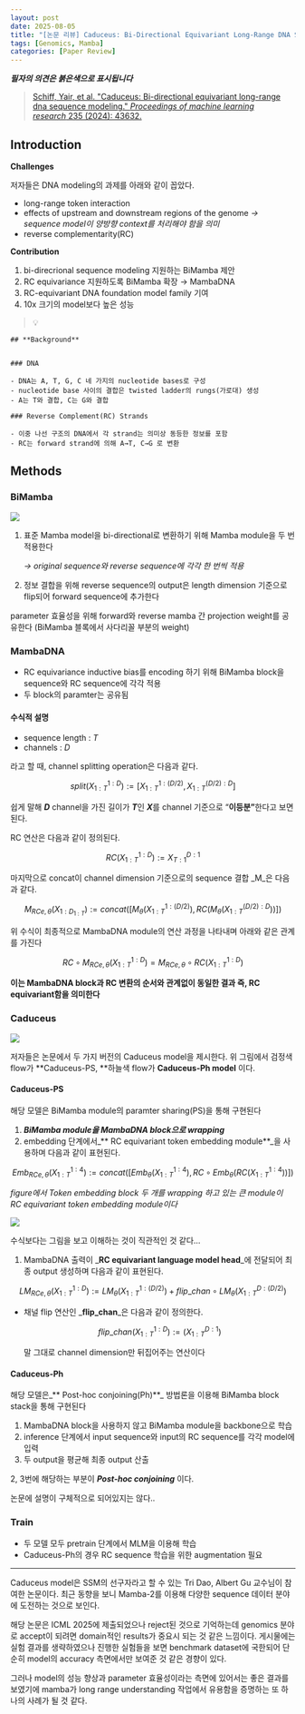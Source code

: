 ```yaml
---
layout: post
date: 2025-08-05
title: "[논문 리뷰] Caduceus: Bi-Directional Equivariant Long-Range DNA Sequence Modeling"
tags: [Genomics, Mamba]
categories: [Paper Review]
---
```


<span class="notion-red">_**필자의 의견은 붉은색으로 표시됩니다**_</span>


> [Schiff, Yair, et al. "Caduceus: Bi-directional equivariant long-range dna sequence modeling." ](https://pmc.ncbi.nlm.nih.gov/articles/PMC12189541/)[_Proceedings of machine learning research_](https://pmc.ncbi.nlm.nih.gov/articles/PMC12189541/)[ 235 (2024): 43632.](https://pmc.ncbi.nlm.nih.gov/articles/PMC12189541/)



## Introduction


**Challenges**


저자들은 DNA modeling의 과제를 아래와 같이 꼽았다.

- long-range token interaction
- effects of upstream and downstream regions of the genome 
_→ sequence model이 양방향 context를 처리해야 함을 의미_
- reverse complementarity(RC)

**Contribution**

1. bi-direcrional sequence modeling 지원하는 BiMamba 제안
1. RC equivariance 지원하도록 BiMamba 확장 → MambaDNA
1. RC-equivariant DNA foundation model family 기여
1. 10x 크기의 model보다 높은 성능

> 💡 


	## **Background**


	### DNA

	- DNA는 A, T, G, C 네 가지의 nucleotide bases로 구성
	- nucleotide base 사이의 결합은 twisted ladder의 rungs(가로대) 생성
	- A는 T와 결합, C는 G와 결합

	### Reverse Complement(RC) Strands

	- 이중 나선 구조의 DNA에서 각 strand는 의미상 동등한 정보를 포함
	- RC는 forward strand에 의해 A→T, C→G 로 변환


## Methods



### BiMamba


![](https://prod-files-secure.s3.us-west-2.amazonaws.com/542b861c-36a8-4051-84e5-8804b6728dba/2c247d59-7815-4980-99f0-8f0d21f445a7/image.png?X-Amz-Algorithm=AWS4-HMAC-SHA256&X-Amz-Content-Sha256=UNSIGNED-PAYLOAD&X-Amz-Credential=ASIAZI2LB4667EJN2F3Y%2F20250906%2Fus-west-2%2Fs3%2Faws4_request&X-Amz-Date=20250906T140044Z&X-Amz-Expires=3600&X-Amz-Security-Token=IQoJb3JpZ2luX2VjECYaCXVzLXdlc3QtMiJGMEQCIFzKGDiOFZ9XrUVhehTBRELIzQ9UOAPrR0ICNBeJoik%2BAiABbxt1XkDzFzn9wODYQ%2FDqBYvfqFHnMCZ5QnZ3SSX%2F0iqIBAiP%2F%2F%2F%2F%2F%2F%2F%2F%2F%2F8BEAAaDDYzNzQyMzE4MzgwNSIMGNFmp%2B611SSP%2B7L5KtwDVe5pNcmzxx%2Fq4qXmTkusa9BLkBaHnFYTwgQm2%2FpjsEjp03DXedZjoaQ8sJ4%2BAI6jvmvzOePP6kCtEyag136HTY6Bj0sstl0I9hR4Q1ddH6HiIz%2BwnA13YLiBJq4TYAkNR7AIFsnKzKDIMz2aAf7pLj3LJeUvGSH4sHyBEFvgr6UdLLuSZnfONxzVSTo6KtYTYCxcQFFrm4rTh%2BMCmzoLJinV8xWGyw79V%2FJc%2Bhp5HnZsaB2JnqbX21%2FUElY3TxAkClbZEtPoVtmbJM%2B6AXJ%2BqUmFaxC7ianwfIb6KugnCaZ7VOaltc5StQp36jKolMSIyPtZIXM1l0%2Fi2HmRkNBxpjbaZWoTkfEYf11kw%2BIKmJlneRtI21OXdH%2Fz8QStFj6Ek1BvQcDYtcRVnrz%2Fl2EkYEYsezC3ITRa6a7jhTfnC9ux8vXqePkdfnHpkiacDv7DE%2FG4j3fhmfEVuNipsL5N019J0EioCBtibqtsbcpDeHyRU6qw0PCVo53UGJEeGBV4us159tjEVtfNYs1EYxudgpXPdPkgYETgO53ZQOiXSjKrntyYrPnXwRGmRu5UuiMe0K6nFJPfmC6YMk%2FPbXr74NO4rM%2B1b8RcZ0n%2BzmGNQI9JYWz2wQI5H1iHSSsw0%2FTwxQY6pgGeeQcQzdfwCYeLmW4ovpwSAVNC3hyRO%2BoH7nJQt0McnFC3lW9OEUibcyHpnzg4K5P6xyvIPDcDPhLhvIWOs4mkQOI12A76aRBM4ljygz3ub%2BmBJBuV4%2F%2Be9gghDb6nUkHki7Z9xIPprqpIAG%2BwSlzHFs887cnXJbUJ5Y%2FDNX9UwgM7%2Fjlw3s9tSUTKfVVcrB67pyhK%2BaSAn4uCWdtplsG5YMsvL48c&X-Amz-Signature=1db703fd953349d4834843ce7f0786fe1a1c8db6a481930f66bdf8c3c258eb9d&X-Amz-SignedHeaders=host&x-amz-checksum-mode=ENABLED&x-id=GetObject)

1. 표준 Mamba model을 bi-directional로 변환하기 위해 Mamba module을 두 번 적용한다

	_→ original sequence와 reverse sequence에 각각 한 번씩 적용_

1. 정보 결합을 위해 reverse sequence의 output은 length dimension 기준으로 flip되어 forward sequence에 추가한다

parameter 효율성을 위해 forward와 reverse mamba 간 projection weight를 공유한다 (BiMamba 블록에서 사다리꼴 부분의 weight)



### MambaDNA

- RC equivariance inductive bias를 encoding 하기 위해 BiMamba block을 sequence와 RC sequence에 각각 적용
- 두 block의 paramter는 공유됨


#### 수식적 설명

- sequence length : _T_
- channels : _D_

라고 할 때,  channel splitting operation은 다음과 같다.


$$
split(X^{1:D}_{1:T}):=[X^{1:(D/2)}_{1:T},X^{(D/2):D}_{1:T}]
$$


<span class="notion-red">쉽게 말해 </span><span class="notion-red">_**D**_</span><span class="notion-red"> channel을 가진 길이가 </span><span class="notion-red">_**T**_</span><span class="notion-red">인 </span><span class="notion-red">_**X**_</span><span class="notion-red">를 channel 기준으로 “</span><span class="notion-red">**이등분”**</span><span class="notion-red">한다고 보면 된다.</span>


RC 연산은 다음과 같이 정의된다.


$$
RC(X^{1:D}_{1:T}):=X^{D:1}_{T:1}
$$


마지막으로 concat이 channel dimension 기준으로의 sequence 결합 _M_은 다음과 같다.


$$
M_{RCe,\theta}(X_{1:D_{1:T}}):=concat([M_{\theta}(X^{1:(D/2)}_{1:T}),RC(M_{\theta}(X^{(D/2):D}_{1:T}))])
$$


위 수식이 최종적으로 MambaDNA module의 연산 과정을 나타내며 아래와 같은 관계를 가진다


$$
RC\circ M_{RCe,\theta}(X^{1:D}_{1:T}) = M_{RCe,\theta} \circ RC(X^{1:D}_{1:T})
$$


**이는 MambaDNA block과 RC 변환의 순서와 관계없이 동일한 결과 즉, RC equivariant함을 의미한다**



### Caduceus


![](https://prod-files-secure.s3.us-west-2.amazonaws.com/542b861c-36a8-4051-84e5-8804b6728dba/f94a60d7-8145-473b-aef9-7c68d3ec604a/image.png?X-Amz-Algorithm=AWS4-HMAC-SHA256&X-Amz-Content-Sha256=UNSIGNED-PAYLOAD&X-Amz-Credential=ASIAZI2LB4667EJN2F3Y%2F20250906%2Fus-west-2%2Fs3%2Faws4_request&X-Amz-Date=20250906T140045Z&X-Amz-Expires=3600&X-Amz-Security-Token=IQoJb3JpZ2luX2VjECYaCXVzLXdlc3QtMiJGMEQCIFzKGDiOFZ9XrUVhehTBRELIzQ9UOAPrR0ICNBeJoik%2BAiABbxt1XkDzFzn9wODYQ%2FDqBYvfqFHnMCZ5QnZ3SSX%2F0iqIBAiP%2F%2F%2F%2F%2F%2F%2F%2F%2F%2F8BEAAaDDYzNzQyMzE4MzgwNSIMGNFmp%2B611SSP%2B7L5KtwDVe5pNcmzxx%2Fq4qXmTkusa9BLkBaHnFYTwgQm2%2FpjsEjp03DXedZjoaQ8sJ4%2BAI6jvmvzOePP6kCtEyag136HTY6Bj0sstl0I9hR4Q1ddH6HiIz%2BwnA13YLiBJq4TYAkNR7AIFsnKzKDIMz2aAf7pLj3LJeUvGSH4sHyBEFvgr6UdLLuSZnfONxzVSTo6KtYTYCxcQFFrm4rTh%2BMCmzoLJinV8xWGyw79V%2FJc%2Bhp5HnZsaB2JnqbX21%2FUElY3TxAkClbZEtPoVtmbJM%2B6AXJ%2BqUmFaxC7ianwfIb6KugnCaZ7VOaltc5StQp36jKolMSIyPtZIXM1l0%2Fi2HmRkNBxpjbaZWoTkfEYf11kw%2BIKmJlneRtI21OXdH%2Fz8QStFj6Ek1BvQcDYtcRVnrz%2Fl2EkYEYsezC3ITRa6a7jhTfnC9ux8vXqePkdfnHpkiacDv7DE%2FG4j3fhmfEVuNipsL5N019J0EioCBtibqtsbcpDeHyRU6qw0PCVo53UGJEeGBV4us159tjEVtfNYs1EYxudgpXPdPkgYETgO53ZQOiXSjKrntyYrPnXwRGmRu5UuiMe0K6nFJPfmC6YMk%2FPbXr74NO4rM%2B1b8RcZ0n%2BzmGNQI9JYWz2wQI5H1iHSSsw0%2FTwxQY6pgGeeQcQzdfwCYeLmW4ovpwSAVNC3hyRO%2BoH7nJQt0McnFC3lW9OEUibcyHpnzg4K5P6xyvIPDcDPhLhvIWOs4mkQOI12A76aRBM4ljygz3ub%2BmBJBuV4%2F%2Be9gghDb6nUkHki7Z9xIPprqpIAG%2BwSlzHFs887cnXJbUJ5Y%2FDNX9UwgM7%2Fjlw3s9tSUTKfVVcrB67pyhK%2BaSAn4uCWdtplsG5YMsvL48c&X-Amz-Signature=d07065db91b1aebceaaf2f4c87d3ec4b05a5c850be81be956e5447b6f4db1ea3&X-Amz-SignedHeaders=host&x-amz-checksum-mode=ENABLED&x-id=GetObject)


저자들은 논문에서 두 가지 버전의 Caduceus model을 제시한다. 위 그림에서 검정색 flow가 **Caduceus-PS, **하늘색 flow가 **Caduceus-Ph model** 이다.



#### Caduceus-PS


해당 모델은 BiMamba module의 paramter sharing(PS)을 통해 구현된다

1. _**BiMamba module을 MambaDNA block으로 wrapping**_
1. embedding 단계에서_** RC equivariant token embedding module**_을 사용하며 다음과 같이 표현된다.

$$
Emb_{RCe,\theta}(X^{1:4}_{1:T}):=concat([Emb_{\theta}(X^{1:4}_{1:T}),RC \circ Emb_{\theta}(RC(X^{1:4}_{1:T}))])
$$


_figure에서 Token embedding block 두 개를 wrapping 하고 있는 큰 module이 RC equivariant token embedding module이다_


![](https://prod-files-secure.s3.us-west-2.amazonaws.com/542b861c-36a8-4051-84e5-8804b6728dba/b175e4da-71eb-4e91-8c23-a06dabe673c9/image.png?X-Amz-Algorithm=AWS4-HMAC-SHA256&X-Amz-Content-Sha256=UNSIGNED-PAYLOAD&X-Amz-Credential=ASIAZI2LB4667EJN2F3Y%2F20250906%2Fus-west-2%2Fs3%2Faws4_request&X-Amz-Date=20250906T140045Z&X-Amz-Expires=3600&X-Amz-Security-Token=IQoJb3JpZ2luX2VjECYaCXVzLXdlc3QtMiJGMEQCIFzKGDiOFZ9XrUVhehTBRELIzQ9UOAPrR0ICNBeJoik%2BAiABbxt1XkDzFzn9wODYQ%2FDqBYvfqFHnMCZ5QnZ3SSX%2F0iqIBAiP%2F%2F%2F%2F%2F%2F%2F%2F%2F%2F8BEAAaDDYzNzQyMzE4MzgwNSIMGNFmp%2B611SSP%2B7L5KtwDVe5pNcmzxx%2Fq4qXmTkusa9BLkBaHnFYTwgQm2%2FpjsEjp03DXedZjoaQ8sJ4%2BAI6jvmvzOePP6kCtEyag136HTY6Bj0sstl0I9hR4Q1ddH6HiIz%2BwnA13YLiBJq4TYAkNR7AIFsnKzKDIMz2aAf7pLj3LJeUvGSH4sHyBEFvgr6UdLLuSZnfONxzVSTo6KtYTYCxcQFFrm4rTh%2BMCmzoLJinV8xWGyw79V%2FJc%2Bhp5HnZsaB2JnqbX21%2FUElY3TxAkClbZEtPoVtmbJM%2B6AXJ%2BqUmFaxC7ianwfIb6KugnCaZ7VOaltc5StQp36jKolMSIyPtZIXM1l0%2Fi2HmRkNBxpjbaZWoTkfEYf11kw%2BIKmJlneRtI21OXdH%2Fz8QStFj6Ek1BvQcDYtcRVnrz%2Fl2EkYEYsezC3ITRa6a7jhTfnC9ux8vXqePkdfnHpkiacDv7DE%2FG4j3fhmfEVuNipsL5N019J0EioCBtibqtsbcpDeHyRU6qw0PCVo53UGJEeGBV4us159tjEVtfNYs1EYxudgpXPdPkgYETgO53ZQOiXSjKrntyYrPnXwRGmRu5UuiMe0K6nFJPfmC6YMk%2FPbXr74NO4rM%2B1b8RcZ0n%2BzmGNQI9JYWz2wQI5H1iHSSsw0%2FTwxQY6pgGeeQcQzdfwCYeLmW4ovpwSAVNC3hyRO%2BoH7nJQt0McnFC3lW9OEUibcyHpnzg4K5P6xyvIPDcDPhLhvIWOs4mkQOI12A76aRBM4ljygz3ub%2BmBJBuV4%2F%2Be9gghDb6nUkHki7Z9xIPprqpIAG%2BwSlzHFs887cnXJbUJ5Y%2FDNX9UwgM7%2Fjlw3s9tSUTKfVVcrB67pyhK%2BaSAn4uCWdtplsG5YMsvL48c&X-Amz-Signature=bc932a0f09858e042acd5c2d689da8ca886544653f59599bffc20a8cd05e9f07&X-Amz-SignedHeaders=host&x-amz-checksum-mode=ENABLED&x-id=GetObject)


<span class="notion-red">수식보다는 그림을 보고 이해하는 것이 직관적인 것 같다…</span>

1. MambaDNA 출력이 _**RC equivariant language model head**_에 전달되어 최종 output 생성하며 다음과 같이 표현된다.

$$
LM_{RCe,\theta}(X^{1:D}_{1:T}):= LM_{\theta}(X^{1:(D/2)}_{1:T})+flip\_chan\circ LM_{\theta}(X^{D:(D/2)}_{1:T})
$$

- 채널 flip 연산인 _**flip\_chan**_은 다음과 같이 정의한다.

	$$
	flip\_chan(X^{1:D}_{1:T}):=(X^{D:1}_{1:T})
	$$


	말 그대로 channel dimension만 뒤집어주는 연산이다



#### Caduceus-Ph


해당 모델은_** Post-hoc conjoining(Ph)**_ 방법론을 이용해 BiMamba block stack을 통해 구현된다

1. MambaDNA block을 사용하지 않고 BiMamba module을 backbone으로 학습
1. inference 단계에서 input sequence와 input의 RC sequence를 각각 model에 입력
1. 두 output을 평균해 최종 output 산출

2, 3번에 해당하는 부분이 _**Post-hoc conjoining**_ 이다.


<span class="notion-red">논문에 설명이 구체적으로 되어있지는 않다..</span>



### Train

- 두 모델 모두 pretrain 단계에서 MLM을 이용해 학습
- Caduceus-Ph의 경우 RC sequence 학습을 위한 augmentation 필요

---


<span class="notion-red">Caduceus model은 SSM의 선구자라고 할 수 있는 Tri Dao, Albert Gu 교수님이 참여한 논문이다. 최근 동향을 보니 Mamba-2를 이용해 다양한 sequence 데이터 분야에 도전하는 것으로 보인다.</span>


<span class="notion-red">해당 논문은 ICML 2025에 제출되었으나 reject된 것으로 기억하는데 genomics 분야로 accept이 되려면 domain적인 results가 중요시 되는 것 같은 느낌이다. 게시물에는 실험 결과를 생략하였으나 진행한 실험들을 보면 benchmark dataset에 국한되어 단순히 model의 accuracy 측면에서만 보여준 것 같은 경향이 있다.</span>


<span class="notion-red">그러나 model의 성능 향상과 parameter 효율성이라는 측면에 있어서는 좋은 결과를 보였기에 mamba가 long range understanding 작업에서 유용함을 증명하는 또 하나의 사례가 될 것 같다.</span>

